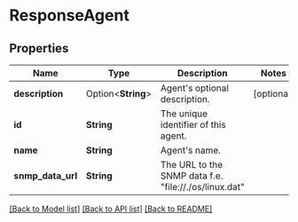 # ResponseAgent

## Properties

Name | Type | Description | Notes
------------ | ------------- | ------------- | -------------
**description** | Option<**String**> | Agent's optional description. | [optional]
**id** | **String** | The unique identifier of this agent. | 
**name** | **String** | Agent's name. | 
**snmp_data_url** | **String** | The URL to the SNMP data f.e. \"file://./os/linux.dat\" | 

[[Back to Model list]](../README.md#documentation-for-models) [[Back to API list]](../README.md#documentation-for-api-endpoints) [[Back to README]](../README.md)



